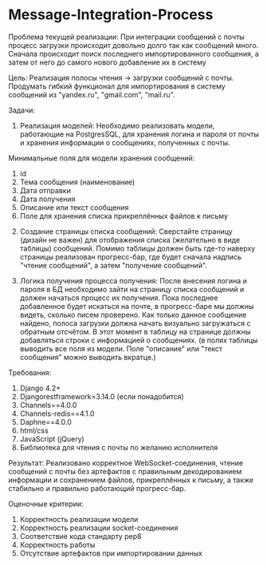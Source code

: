 # Message-Integration-Process
Проблема текущей реализации:
При интеграции сообщений с почты процесс загрузки происходит довольно долго так как сообщений много. Сначала происходит поиск последнего импортированного сообщения, а затем от него до самого нового добавление их в систему

Цель:
Реализация полосы чтения -> загрузки сообщений с почты. Продумать гибкий функционал для импортирования в систему сообщений из "yandex.ru", "gmail.com", "mail.ru".

Задачи: 
1. Реализация моделей:
Необходимо реализовать модели, работающие на PostgresSQL, для хранения логина и пароля от почты и хранения информации о сообщениях, полученных с почты. 

Минимальные поля для модели хранения сообщений:
1) id
2) Тема сообщения (наименование)
3) Дата отправки
4) Дата получения
5) Описание или текст сообщения
6) Поле для хранения списка прикреплённых файлов к письму

2. Создание страницы списка сообщений:
Сверстайте страницу (дизайн не важен) для отображения списка (желательно в виде таблицы) сообщений. Помимо таблицы должен быть где-то наверху страницы реализован прогресс-бар, где будет сначала надпись "чтение сообщений", а затем "получение сообщений".

3. Логика получения процесса получения:
После внесения логина и пароля в БД необходимо зайти на страницу списка сообщений и должен начаться процесс их получения. Пока последнее добавленное будет искаться на почте, в прогресс-баре мы должны видеть, сколько писем проверено. Как только данное сообщение найдено, полоса загрузки должна начать визуально загружаться с обратным отсчётом. В этот момент в таблицу на странице должны добавляться строки с информацией о сообщениях. (в полях таблицы выводить все поля из модели. Поле "описание" или "текст сообщения" можно выводить вкратце.)

Требования:
1. Django 4.2+
2. Djangorestframework=3.14.0 (если понадобится)
3. Channels==4.0.0
4. Channels-redis==4.1.0
5. Daphne==4.0.0
6. html/css
7. JavaScript (jQuery)
8. Библиотека для чтения с почты по желанию исполнителя

Результат:
Реализовано корректное WebSocket-соединения, чтение сообщений с почты без артефактов с правильным декодированием информации и сохранением файлов, прикреплённых к письму, а также стабильно и правильно работающий прогресс-бар.

Оценочные критерии:  
1. Корректность реализации модели
2. Корректность реализации socket-соединения 
3. Соответствие кода стандарту pep8
4. Корректность работы 
5. Отсутствие артефактов при импортировании данных
